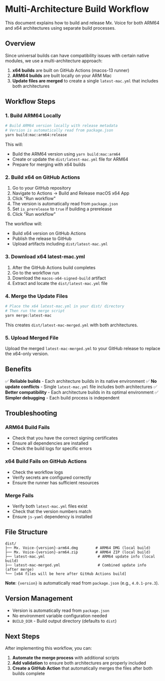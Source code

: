 # Multi-Architecture Build Workflow

This document explains how to build and release Mx. Voice for both ARM64 and x64 architectures using separate build processes.

## Overview

Since universal builds can have compatibility issues with certain native modules, we use a multi-architecture approach:

1. **x64 builds** are built on GitHub Actions (macos-13 runner)
2. **ARM64 builds** are built locally on your ARM Mac
3. **Update files are merged** to create a single `latest-mac.yml` that includes both architectures

## Workflow Steps

### 1. Build ARM64 Locally

```bash
# Build ARM64 version locally with release metadata
# Version is automatically read from package.json
yarn build:mac:arm64:release
```

This will:
- Build the ARM64 version using `yarn build:mac:arm64`
- Create or update the `dist/latest-mac.yml` file for ARM64
- Prepare for merging with x64 builds

### 2. Build x64 on GitHub Actions

1. Go to your GitHub repository
2. Navigate to Actions → Build and Release macOS x64 App
3. Click "Run workflow"
4. The version is automatically read from `package.json`
5. Set `is_prerelease` to `true` if building a prerelease
6. Click "Run workflow"

The workflow will:
- Build x64 version on GitHub Actions
- Publish the release to GitHub
- Upload artifacts including `dist/latest-mac.yml`

### 3. Download x64 latest-mac.yml

1. After the GitHub Actions build completes
2. Go to the workflow run
3. Download the `macos-x64-signed-build` artifact
4. Extract and locate the `dist/latest-mac.yml` file

### 4. Merge the Update Files

```bash
# Place the x64 latest-mac.yml in your dist/ directory
# Then run the merge script
yarn merge:latest-mac
```

This creates `dist/latest-mac-merged.yml` with both architectures.

### 5. Upload Merged File

Upload the merged `latest-mac-merged.yml` to your GitHub release to replace the x64-only version.

## Benefits

✅ **Reliable builds** - Each architecture builds in its native environment
✅ **No update conflicts** - Single `latest-mac.yml` file includes both architectures
✅ **Better compatibility** - Each architecture builds in its optimal environment
✅ **Simpler debugging** - Each build process is independent

## Troubleshooting

### ARM64 Build Fails
- Check that you have the correct signing certificates
- Ensure all dependencies are installed
- Check the build logs for specific errors

### x64 Build Fails on GitHub Actions
- Check the workflow logs
- Verify secrets are configured correctly
- Ensure the runner has sufficient resources

### Merge Fails
- Verify both `latest-mac.yml` files exist
- Check that the version numbers match
- Ensure `js-yaml` dependency is installed

## File Structure

```
dist/
├── Mx. Voice-{version}-arm64.dmg        # ARM64 DMG (local build)
├── Mx. Voice-{version}-arm64.zip        # ARM64 ZIP (local build)
├── latest-mac.yml                        # ARM64 update info (local build)
├── latest-mac-merged.yml                 # Combined update info (after merge)
└── [x64 files will be here after GitHub Actions build]
```

**Note**: `{version}` is automatically read from `package.json` (e.g., `4.0.1-pre.3`).

## Version Management

- Version is automatically read from `package.json`
- No environment variable configuration needed
- `BUILD_DIR` - Build output directory (defaults to `dist`)

## Next Steps

After implementing this workflow, you can:
1. **Automate the merge process** with additional scripts
2. **Add validation** to ensure both architectures are properly included
3. **Create a GitHub Action** that automatically merges the files after both builds complete
